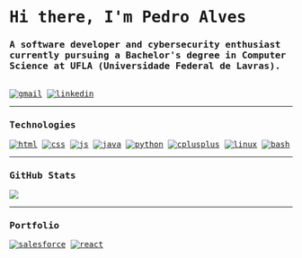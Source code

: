 <samp>

<h1>Hi there, I'm Pedro Alves</h1>

<h3>A software developer and cybersecurity enthusiast currently pursuing a Bachelor's degree in Computer Science at UFLA (Universidade Federal de Lavras).</h3>

<br>
<a href="mailto:pedrohrmalves@gmail.com" target="_blank" rel="noreferrer"> <img src="https://img.shields.io/badge/Gmail-D14836.svg?style=flat&logo=gmail&logoColor=FFFFFF" alt="gmail"/></a> 
<a href="https://linkedin.com/in/hedrobyte" target="_blank" rel="noreferrer"> <img src="https://img.shields.io/badge/Linkedin-0077B5.svg?style=flat&logo=Linkedin&logoColor=white)](www.linkedin.com/in/hedrobyte" alt="linkedin"/></a>

<hr/>

<h3>Technologies</h3>
<a href="https://developer.mozilla.org/en-US/docs/Web/HTML" target="_blank" rel="noreferrer"> <img src="https://img.shields.io/badge/HTML5-FFFFFF.svg?style=flat&logo=html5&logoColor=E5532D" alt="html"/></a> 
<a href="https://developer.mozilla.org/en-US/docs/Web/CSS" target="_blank" rel="noreferrer"> <img src="https://img.shields.io/badge/CSS3-FFFFFF.svg?style=flat&logo=css3&logoColor=2D53E5" alt="css"/></a> 
<a href="https://developer.mozilla.org/pt-BR/docs/Web/JavaScript" target="_blank" rel="noreferrer"> <img src="https://img.shields.io/badge/JavaScript-323330.svg?style=flat&logo=javascript&logoColor=F7E025" alt="js"/></a> 
<a href="https://java.com/" target="_blank" rel="noreferrer"> <img src="https://img.shields.io/badge/java-%23ED8B00.svg?style=flat&logo=openjdk&logoColor=white" alt="java"/></a> 
<a href="https://python.org/" target="_blank" rel="noreferrer"> <img src="https://img.shields.io/badge/Python-3670A0.svg?style=flat&logo=python&logoColor=FFDE56" alt="python"/></a> 
<a href="https://cplusplus.com/" target="_blank" rel="noreferrer"> <img src="https://img.shields.io/badge/C++-00599C.svg?style=flat&logo=cplusplus&logoColor=FFFFFF" alt="cplusplus"/></a> 
<a href="https://linux.org/" target="_blank" rel="noreferrer"> <img src="https://img.shields.io/badge/Linux-F4BD19.svg?style=flat&logo=linux&logoColor=000000" alt="linux"/></a> 
<a href="https://gnu.org/software/bash/" target="_blank" rel="noreferrer"> <img src="https://img.shields.io/badge/Bash-000000.svg?style=flat&logo=gnubash&logoColor=FFFFFF" alt="bash"/></a>

<hr/>

<h3>GitHub Stats</h3>
<a href="https://github.com/anuraghazra/convoychat"> <img src="https://github-readme-stats.vercel.app/api/top-langs?username=hedrobyte&layout=compact&langs_count=8&card_width=320"/></a>

<hr/>

<h3>Portfolio</h3>
<a href="https://www.salesforce.com/trailblazer/hedrobyte" target="_blank" rel="noreferrer"> <img src="https://img.shields.io/badge/Salesforce-FFFFFF.svg?style=flat&logo=salesforce&logoColor=08A4E1" alt="salesforce"/></a> 
<a href="https://tryhackme.com/p/hendrix.mode" target="_blank" rel="noreferrer"> <img src="https://img.shields.io/badge/TryHackMe-1c2538.svg?style=flat&logo=tryhackme&logoColor=FFFFFF" alt="react"/></a>

</samp>
